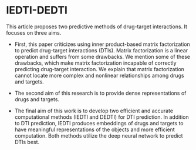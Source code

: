 # IEDTI-DEDTI
This article proposes two predictive methods of drug-target interactions. It focuses on three aims. 
-	First, this paper criticizes using inner product-based matrix factorization to predict drug-target interactions (DTIs). Matrix factorization is a linear operation and suffers from some drawbacks. We mention some of these drawbacks, which make matrix factorization incapable of correctly predicting drug-target interaction. We explain that matrix factorization cannot locate more complex and nonlinear relationships among drugs and targets. 

-	The second aim of this research is to provide dense representations of drugs and targets. 
 
-	The final aim of this work is to develop two efficient and accurate computational methods (IEDTI and DEDTI) for DTI prediction. In addition to DTI prediction, IEDTI produces embeddings of drugs and targets to have meaningful representations of the objects and more efficient computation. Both methods utilize the deep neural network to predict DTIs best.

